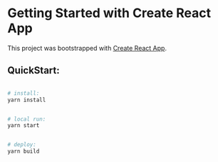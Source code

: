 # Getting Started with Create React App

This project was bootstrapped with [Create React App](https://github.com/facebook/create-react-app).

## QuickStart:

```ruby

# install:
yarn install


# local run:
yarn start


# deploy:
yarn build

```
